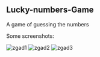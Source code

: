## Lucky-numbers-Game
A game of guessing the numbers

Some screenshots:

![zgad1](https://user-images.githubusercontent.com/20402746/49087684-ea31aa00-f257-11e8-8fdd-f7e97bb4dc98.PNG)
![zgad2](https://user-images.githubusercontent.com/20402746/49087685-ea31aa00-f257-11e8-8d71-adcd951a7bc6.PNG)
![zgad3](https://user-images.githubusercontent.com/20402746/49087687-eaca4080-f257-11e8-86b8-226a93f8eb33.PNG)
